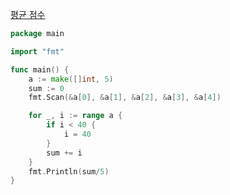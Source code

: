 [평균 점수](https://www.acmicpc.net/problem/10039)
```go
package main

import "fmt"

func main() {
	a := make([]int, 5)
	sum := 0
	fmt.Scan(&a[0], &a[1], &a[2], &a[3], &a[4])

	for _, i := range a {
		if i < 40 {
			i = 40
		}
		sum += i
	}
	fmt.Println(sum/5)
}
```